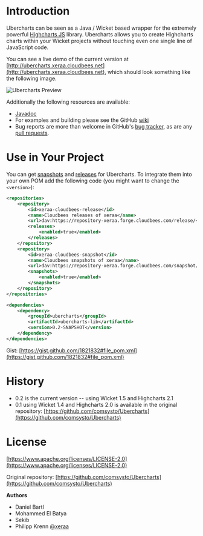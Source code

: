 # Introduction

Ubercharts can be seen as a Java / Wicket based wrapper for the extremely powerful [Highcharts JS](http://www.highcharts.com) library. Ubercharts allows you to create Highcharts charts within your Wicket projects without touching even one single line of JavaScript code.

You can see a live demo of the current version at [http://ubercharts.xeraa.cloudbees.net](http://ubercharts.xeraa.cloudbees.net), which should look something like the following image.

![Ubercharts Preview](https://raw.github.com/xeraa/Ubercharts/master/preview.png)

Additionally the following resources are available:

* [Javadoc](http://xeraa.github.com/Ubercharts/)
* For examples and building please see the GitHub [wiki](https://github.com/xeraa/Ubercharts/wiki)
* Bug reports are more than welcome in GitHub's [bug tracker](https://github.com/xeraa/Ubercharts/issues), as are any [pull requests](https://github.com/xeraa/Ubercharts/pulls).



# Use in Your Project

You can get [snapshots](https://repository-xeraa.forge.cloudbees.com/snapshot/) and [releases](https://repository-xeraa.forge.cloudbees.com/release/) for Ubercharts. To integrate them into your own POM add the following code (you might want to change the ``<version>``):

```xml
<repositories>
    <repository>
        <id>xeraa-cloudbees-release</id>
        <name>Cloudbees releases of xeraa</name>
        <url>dav:https://repository-xeraa.forge.cloudbees.com/release/</url>
        <releases>
            <enabled>true</enabled>
        </releases>
    </repository>
    <repository>
        <id>xeraa-cloudbees-snapshot</id>
        <name>Cloudbees snapshots of xeraa</name>
        <url>dav:https://repository-xeraa.forge.cloudbees.com/snapshot/</url>
        <snapshots>
            <enabled>true</enabled>
        </snapshots>
    </repository>
</repositories>

<dependencies>
    <dependency>
        <groupId>ubercharts</groupId>
        <artifactId>ubercharts-lib</artifactId>
        <version>0.2-SNAPSHOT</version>
    </dependency>
</dependencies>
```

Gist: [https://gist.github.com/1821832#file_pom.xml](https://gist.github.com/1821832#file_pom.xml)



# History

* 0.2 is the current version -- using Wicket 1.5 and Highcharts 2.1
* 0.1 using Wicket 1.4 and Highcharts 2.0 is available in the original repository: [https://github.com/comsysto/Ubercharts](https://github.com/comsysto/Ubercharts)



# License

[https://www.apache.org/licenses/LICENSE-2.0](https://www.apache.org/licenses/LICENSE-2.0)

Original repository: [https://github.com/comsysto/Ubercharts](https://github.com/comsysto/Ubercharts)

**Authors**

* Daniel Bartl
* Mohammed El Batya
* Sekib
* Philipp Krenn [@xeraa](https://www.twitter.com/xeraa)